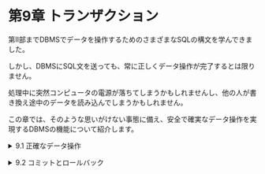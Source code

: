 # 第9章 トランザクション
第Ⅱ部までDBMSでデータを操作するためのさまざまなSQLの構文を学んできました。

しかし、DBMSにSQL文を送っても、常に正しくデータ操作が完了するとは限りません。

処理中に突然コンピュータの電源が落ちてしまうかもしれませんし、他の人が書き換え途中のデータを読み込んでしまうかもしれません。

この章では、そのような思いがけない事態に備え、安全で確実なデータ操作を実現するDBMSの機能について紹介します。

<details><summary>9.1 正確なデータ操作</summary>

### 9.1.1 正確なデータ操作を脅かすもの
**安全で確実なデータ操作とデータ管理ほど重要なことはありません。**

DBMSはSQL文の指示通りに正確な処理を実行してくれます。理論的には、データベースないに誤ったデータを格納することはできないと感じるかもしれません。しかし現実には、DBMSが正しく処理を完了できなかったり、テーブル内のデータがおかしな値になってしまったりする可能性があります。

たとえば、急にコンピュータの電源が落ちて、一連のSQLの処理が中途半端なところで中断してしまうかもしれません。また、読み書きしかけていたデータを他人が横から書き換えてしまう可能性もあります。

### 9.1.2 トランザクション
①予期しない処理中断、②同時操作の2つのケースは、金融機関の基幹システムのように極めて重要なシステムでも発生する可能性があります。しかし、「停電があったのでデータベースが壊れ、残高がおかしくなりました」という言い訳は許されません。

そこで、DBMSにはこのような問題が起きないようにするための仕組みが備わっています。

実は私たちがDBMSに対して複数のSQL文を送る際、1つ以上のSQL文をひとかたまりとして扱うよう指示することができます。このかたまりのことを**トランザクション**(transaction)といいます。

DBMSはトランザクションを次のように扱います。
- **DBMSによるトランザクションの制御**
    - トランザクションの途中で、処理が中断されないようにする。
    - トランザクションの途中に、他の人の処理が割り込めないようにする。

DBMSがこのようにひとかたまりのSQL文を扱うことをトランザクション制御(transaction control)といいます。

### SQLにおけるセミコロンの取り扱い
1つのSQL分の終了を表すためにセミコロンを用いる方法があることは触れました(p043)。「仮に単一のSQL文であっても、常にSQLの文末にはセミコロンを付ける」「末尾のセミコロンまで含めてSQLの文法」という理解をしても概ね差し支えありません。

但し、**現状では多くのDBMS製品がセミコロンを「SQLの構文規則」というよりは、文の区切りを判定するための「単なる記号」として扱っている点には注意が必要**です。たとえば、文の区切りをセミコロン以外の別の記号に設定できるDBMSは多数存在します。また、単一のSQL文であることが明らかな場合にセミコロンを付けると、エラーになってしまうこともあります(例：Oracle DBにおいてJavaから単一SQL文を直接送信する場合)。

この現状に鑑み、本書では、1つのリストで複数のSQL文を紹介する場合(リスト9-1など)にのみ、文末にセミコロンを記述しています。</details>


<details><summary>9.2 コミットとロールバック</summary>

### 9.2.1 トランザクションの中断
複数のSQL文を実行している最中に処理が中断してしまうと問題となるケースはたくさんあります。代表的なのが「金融機関における振り込み処理」です。

振り込み処理を実現するためには、「振込先口座の残高を減らす」「振込先口座の残高を増やす」という2つのUPDATE文の実行が必要です。しかし、最初のSQL文の実行が成功した直後にDBMSが異常停止して処理が中断してしまったら、「振込元口座からはお金が減らされたのに、振込先にはお金が増えない」事態となってしまいます。

この問題は、2つのUPDATE文を1つのトランザクションとして扱うようにDBMSに指示することで解決できます。なぜなら、DBMSはどんな非常時であっても、**トランザクションを「一部だけが実行されることはあってはならない、途中で分割不可能なもの」として取り扱う**からです。
- **DBMSによるトランザクション制御(1)**
    
    DBMSは、トランザクションに含まれるすべてのSQL文について、必ず「全ての実行が完了している」か「1つも実行されていない」のどちらかの状態になるように制御する。
トランザクションに含まれる複数のSQL文が、DBMSによって不可分なものとして扱われる性質のことをトランザクションの**原子性**(atomicity)といいます。

※原子性：「原子」のように、それ以上細かく分割できないことから。

### 9.2.2 原子性確保の仕組み
トランザクション中のSQL文によってテーブルのデータが書き換えられると、それは確定ではなく仮のものとして管理されます。そして、トランザクションが終了する際に、それら「仮の書き換え」を全て確定したことにするのです。この確定行為のことを**コミット**(commit)といいます。

もし、トランザクション中に異常が発生して中断した場合、DBMSはそれまで行った全ての仮の書き換えをキャンセルして、「なかったこと」にします。このDBMSによる「なかったこと」にする動作を**ロールバック**(rollback)といい、SQL文のエラーで失敗したり、明示的にキャンセルが指示された場合などに行われます。もちろん、電源が落ちて突然処理が中断した場合も、再びデータベースを起動した際に自動的にロールバックが行われます。

### 9.2.3 トランザクションの指定方法
私たちが「複数あるSQL文のうち、どの範囲が1つのトランザクションであるか」を伝えれば、DBMSは適切に制御してくれます。より具体的には、次の3つのSQL文を使って指示を行います。
- **トランザクションを使うための指示**
    - **BEGIN**
        - 開始の指示。この指示以降のSQL文を1つのトランザクションとする。
    - **COMMIT**
        - 終了の指示。この指示までを1つのトランザクションとし、変更を確定する。
    - **ROLLBACK**
        - 終了の指示。この指示までを1つのトランザクションとし、変更の取り消しをする。
たとえば、家計簿テーブルの2018年1月以前のデータを家計簿アーカイブテーブルに移動する場合は、リスト9-1のようなSQL文を記述します。

- リスト9-1 1月のデータをアーカイブテーブルに移動する

```sql
BEGIN;
-- 処理1: アーカイブテーブルへコピー
INSERT INTO 家計簿アーカイブ
SELECT * FROM 家計簿 WHERE 日付 <= '2018-01-31'
-- 処理2: 家計簿テーブルから削除
DELETE FROM 家計簿 WHERE 日付 <= '2018-01-31'
COMMIT;
# INSERT文~DELETE文までがトランザクション
```

このSQL文を実行すると、処理1と処理2を不可分なものとして扱います。もし処理1を実行した直後に障害が発生した場合、自動的にロールバックが行われ、処理1の実行は取り消されます。

尚、「**ROLLBACK**」というSQL文をDBMSに送ることで、明示的にロールバックを発生させることも可能です。

### 
